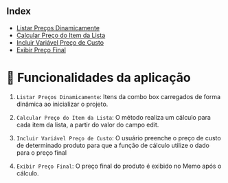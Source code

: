 ## Index

* [Listar Preços Dinamicamente](#Listar-Preços-Dinamicamente)
* [Calcular Preço do Item da Lista](#Calcular-Preço-do-Item-da-Lista)
* [Incluir Variável Preço de Custo](#Incluir-Variável-Preço-de-Custo)
* [Exibir Preço Final](#Exibir-Preço-Final)


# :hammer: Funcionalidades da aplicação

1. `Listar Preços Dinamicamente`: Itens da combo box carregados de forma dinâmica ao inicializar o projeto.

2. `Calcular Preço do Item da Lista`: O método realiza um cálculo para cada item da lista, a partir do valor do campo edit.

3. `Incluir Variável Preço de Custo`: O usuário preenche o preço de custo de determinado produto para que a função de cálculo utilize o dado para o preço final

4. `Exibir Preço Final`: O preço final do produto é exibido no Memo após o cálculo.
